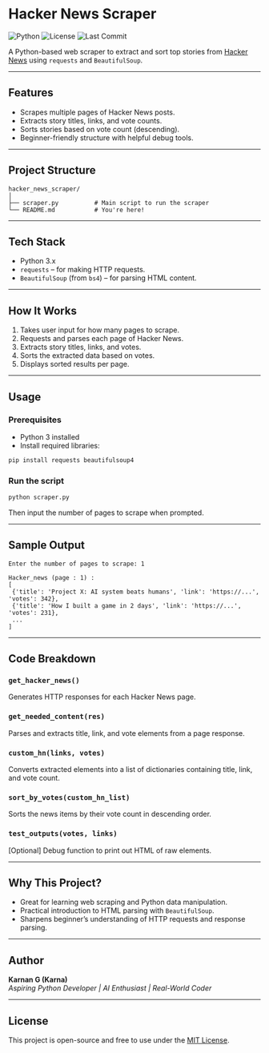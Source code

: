 # Hacker News Scraper

![Python](https://img.shields.io/badge/Python-3.10%2B-blue?logo=python&logoColor=white)
![License](https://img.shields.io/badge/License-MIT-green.svg)
![Last Commit](https://img.shields.io/github/last-commit/YOUR_USERNAME/YOUR_REPO_NAME)

A Python-based web scraper to extract and sort top stories from [Hacker News](https://news.ycombinator.com) using `requests` and `BeautifulSoup`.

---

## Features

- Scrapes multiple pages of Hacker News posts.
- Extracts story titles, links, and vote counts.
- Sorts stories based on vote count (descending).
- Beginner-friendly structure with helpful debug tools.

---

## Project Structure

```
hacker_news_scraper/
│
├── scraper.py          # Main script to run the scraper
└── README.md           # You're here!
```

---

## Tech Stack

- Python 3.x
- `requests` – for making HTTP requests.
- `BeautifulSoup` (from `bs4`) – for parsing HTML content.

---

## How It Works

1. Takes user input for how many pages to scrape.
2. Requests and parses each page of Hacker News.
3. Extracts story titles, links, and votes.
4. Sorts the extracted data based on votes.
5. Displays sorted results per page.

---

## Usage

### Prerequisites

- Python 3 installed
- Install required libraries:

```bash
pip install requests beautifulsoup4
```

### Run the script

```bash
python scraper.py
```

Then input the number of pages to scrape when prompted.

---

## Sample Output

```
Enter the number of pages to scrape: 1

Hacker_news (page : 1) :
[
 {'title': 'Project X: AI system beats humans', 'link': 'https://...', 'votes': 342},
 {'title': 'How I built a game in 2 days', 'link': 'https://...', 'votes': 231},
 ...
]
```

---

## Code Breakdown

### `get_hacker_news()`
Generates HTTP responses for each Hacker News page.

### `get_needed_content(res)`
Parses and extracts title, link, and vote elements from a page response.

### `custom_hn(links, votes)`
Converts extracted elements into a list of dictionaries containing title, link, and vote count.

### `sort_by_votes(custom_hn_list)`
Sorts the news items by their vote count in descending order.

### `test_outputs(votes, links)`
[Optional] Debug function to print out HTML of raw elements.

---

## Why This Project?

- Great for learning web scraping and Python data manipulation.
- Practical introduction to HTML parsing with `BeautifulSoup`.
- Sharpens beginner’s understanding of HTTP requests and response parsing.

---

## Author

**Karnan G (Karna)**  
_Aspiring Python Developer | AI Enthusiast | Real-World Coder_

---

## License

This project is open-source and free to use under the [MIT License](https://opensource.org/licenses/MIT).
